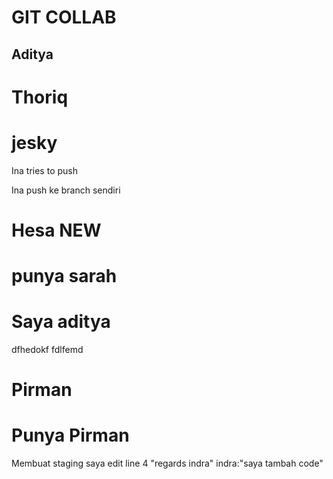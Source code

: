 # GIT COLLAB

## Aditya

# Thoriq

# jesky

Ina tries to push

Ina push ke branch sendiri

# Hesa NEW

# punya sarah

# Saya aditya

dfhedokf
fdlfemd

# Pirman

# Punya Pirman

Membuat staging
saya edit line 4 "regards indra"
indra:"saya tambah code"
